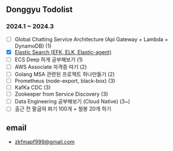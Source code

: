 ## Donggyu Todolist


### 2024.1 ~ 2024.3

- [ ] Global Chatting Service Architecture (Api Gateway + Lambda + DynamoDB) (1)
- [x] <a href="https://github.com/zkfmapf123/elk-stack">Elastic Search (EFK, ELK, Elastic-agent) </a>
- [ ] ECS Deep 하게 공부해보기 (1)
- [ ] AWS Associate 자격증 따기 (2)
- [ ] Golang MSA 관련된 프로젝트 하나만들기 (2)
- [ ] Prometheus (node-export, black-box) (3)
- [ ] KafKa CDC (3)
- [ ] Zookeeper from Service Discovery (3)
- [ ] Data Engineering 공부해보기 (Cloud Native) (3~)
- [ ] 출근 전 팔굽혀 펴기 100개 + 철봉 20개 하기

## email
- zkfmapf999@gmail.com